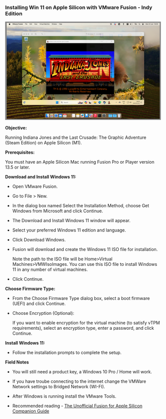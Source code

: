### Installing Win 11 on Apple Silicon with VMware Fusion - Indy Edition

![VMWare Image](/assets/images/prj_vmware_indy/VMware_Indy.jpg)

**Objective:**

Running Indiana Jones and the Last Crusade: The Graphic Adventure (Steam Edition) on Apple Silicon (M1).

**Prerequisites:**

You must have an Apple Silicon Mac running Fusion Pro or Player version 13.5 or later.

**Download and Install Windows 11:**

  - Open VMware Fusion.
  - Go to File > New.
  - In the dialog box named Select the Installation Method, choose Get Windows from Microsoft and click Continue.
  - The Download and Install Windows 11 window will appear.
  - Select your preferred Windows 11 edition and language.
  - Click Download Windows.
  - Fusion will download and create the Windows 11 ISO file for installation.
    
      Note the path to the ISO file will be Home>Virtual Machines>VMWIsoImages.
      You can use this ISO file to install Windows 11 in any number of virtual machines.
    
  -  Click Continue.

**Choose Firmware Type:**

  -  From the Choose Firmware Type dialog box, select a boot firmware (UEFI) and click Continue.
  -  Choose Encryption (Optional):
    
      If you want to enable encryption for the virtual machine (to satisfy vTPM requirements), select an encryption type, enter a password, and click Continue.
  
**Install Windows 11:**

-  Follow the installation prompts to complete the setup.

**Field Notes**

  -  You will still need a product key, a Windows 10 Pro / Home will work.

  -  If you have troube connecting to the internet change the VMWare Network settings to Bridged Network (WI-FI).

  -  After Windows is running install the VMware Tools.
  
  - Recommended reading - [The Unofficial Fusion for Apple Silicon Companion Guide](https://community.broadcom.com/home?s=The%20Unofficial%20Fusion%20for%20Apple%20Silicon%20Companion%20Guide&cs=null&l=1&expanded-categories=undefined)
